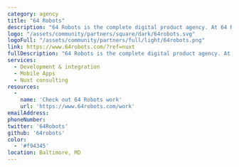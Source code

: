 ```yaml
---
category: agency
title: "64 Robots"
description: "64 Robots is the complete digital product agency. At 64 Robots, everything is personal. We pride ourselves on their unique intersection of high quality code, excellent design, and personal touch."
logo: "/assets/community/partners/square/dark/64robots.svg"
logoFull: "/assets/community/partners/full/light/64robots.png"
link: https://www.64robots.com/?ref=nuxt
fullDescription: "64 Robots is the complete digital product agency. At 64 Robots, everything is personal. We pride ourselves on their unique intersection of high quality code, excellent design, and personal touch."
services:
  - Development & integration
  - Mobile Apps
  - Nuxt consulting
resources:
  -
    name: 'Check out 64 Robots work'
    url: 'https://www.64robots.com/work'
emailAddress:
phoneNumber:
twitter: '64Robots'
github: '64robots'
color:
  - '#f94345'
location: Baltimore, MD
---
```

